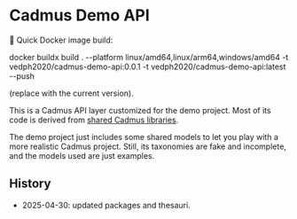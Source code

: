 ﻿# Cadmus Demo API

🐋 Quick Docker image build:

  docker buildx build . --platform linux/amd64,linux/arm64,windows/amd64 -t vedph2020/cadmus-demo-api:0.0.1 -t vedph2020/cadmus-demo-api:latest --push

(replace with the current version).

This is a Cadmus API layer customized for the demo project. Most of its code is derived from [shared Cadmus libraries](https://github.com/vedph/cadmus-api).

The demo project just includes some shared models to let you play with a more realistic Cadmus project. Still, its taxonomies are fake and incomplete, and the models used are just examples.

## History

- 2025-04-30: updated packages and thesauri.
